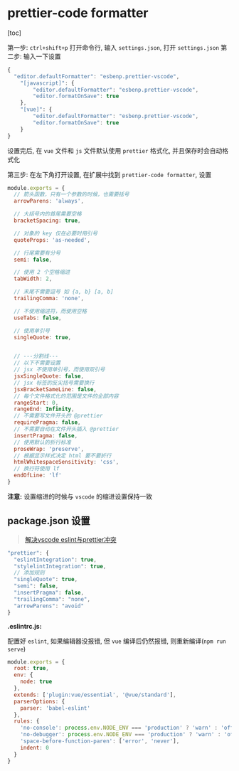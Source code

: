 # prettier-code formatter

[toc]

第一步: `ctrl+shift+p` 打开命令行, 输入 `settings.json`, 打开 `settings.json`
第二步: 输入一下设置

```js
{
  "editor.defaultFormatter": "esbenp.prettier-vscode",
    "[javascript]": {
        "editor.defaultFormatter": "esbenp.prettier-vscode",
        "editor.formatOnSave": true
    },
    "[vue]": {
        "editor.defaultFormatter": "esbenp.prettier-vscode",
        "editor.formatOnSave": true
    }
}
```

设置完后, 在 `vue` 文件和 `js` 文件默认使用 `prettier` 格式化, 并且保存时会自动格式化

第三步: 在左下角打开设置, 在扩展中找到 `prettier-code formatter`, 设置

```js
module.exports = {
  // 箭头函数，只有一个参数的时候，也需要括号
  arrowParens: 'always',

  // 大括号内的首尾需要空格
  bracketSpacing: true,

  // 对象的 key 仅在必要时用引号
  quoteProps: 'as-needed',

  // 行尾需要有分号
  semi: false,

  // 使用 2 个空格缩进
  tabWidth: 2,

  // 末尾不需要逗号 如 {a, b} [a, b]
  trailingComma: 'none',

  // 不使用缩进符，而使用空格
  useTabs: false,

  // 使用单引号
  singleQuote: true,


  // ---分割线---
  // 以下不需要设置
  // jsx 不使用单引号，而使用双引号
  jsxSingleQuote: false,
  // jsx 标签的反尖括号需要换行
  jsxBracketSameLine: false,
  // 每个文件格式化的范围是文件的全部内容
  rangeStart: 0,
  rangeEnd: Infinity,
  // 不需要写文件开头的 @prettier
  requirePragma: false,
  // 不需要自动在文件开头插入 @prettier
  insertPragma: false,
  // 使用默认的折行标准
  proseWrap: 'preserve',
  // 根据显示样式决定 html 要不要折行
  htmlWhitespaceSensitivity: 'css',
  // 换行符使用 lf
  endOfLine: 'lf'
}
```

**注意:** 设置缩进的时候与 `vscode` 的缩进设置保持一致

## package.json 设置

> [解决vscode eslint与prettier冲突](https://zhuanlan.zhihu.com/p/101241781?from_voters_page=true)

```js
"prettier": {
  "eslintIntegration": true,
  "stylelintIntegration": true,
  // 添加规则
  "singleQuote": true,
  "semi": false,
  "insertPragma": false,
  "trailingComma": "none",
  "arrowParens": "avoid"
}
```

**.eslintrc.js:**

配置好 `eslint`, 如果编辑器没报错, 但 `vue` 编译后仍然报错, 则重新编译(`npm run serve`)

```js
module.exports = {
  root: true,
  env: {
    node: true
  },
  extends: ['plugin:vue/essential', '@vue/standard'],
  parserOptions: {
    parser: 'babel-eslint'
  },
  rules: {
    'no-console': process.env.NODE_ENV === 'production' ? 'warn' : 'off',
    'no-debugger': process.env.NODE_ENV === 'production' ? 'warn' : 'off',
    'space-before-function-paren': ['error', 'never'],
    indent: 0
  }
}
```
